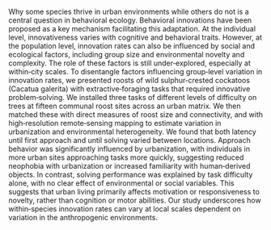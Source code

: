 Why some species thrive in urban environments while others do not is a central question in behavioral ecology. Behavioral innovations have been proposed as a key mechanism facilitating this adaptation. At the individual level, innovativeness varies with cognitive and behavioral traits. However, at the population level, innovation rates can also be influenced by social and ecological factors, including group size and environmental novelty and complexity. The role of these factors is still under‑explored, especially at within‑city scales. To disentangle factors influencing group‑level variation in innovation rates, we presented roosts of wild sulphur‑crested cockatoos (Cacatua galerita) with extractive‑foraging tasks that required innovative problem‑solving. We installed three tasks of different levels of difficulty on trees at fifteen communal roost sites across an urban matrix. We then matched these with direct measures of roost size and connectivity, and with high‑resolution remote‑sensing mapping to estimate variation in urbanization and environmental heterogeneity. We found that both latency until first approach and until solving varied between locations. Approach behavior was significantly influenced by urbanization, with individuals in more urban sites approaching tasks more quickly, suggesting reduced neophobia with urbanization or increased familiarity with human‑derived objects. In contrast, solving performance was explained by task difficulty alone, with no clear effect of environmental or social variables. This suggests that urban living primarily affects motivation or responsiveness to novelty, rather than cognition or motor abilities. Our study underscores how within‑species innovation rates can vary at local scales dependent on variation in the anthropogenic environments.
